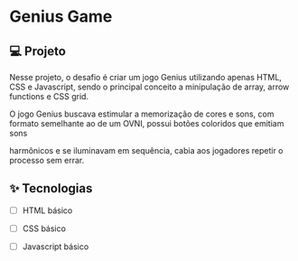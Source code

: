 # Genius Game

## :computer: Projeto 

Nesse projeto, o desafio é criar um jogo Genius utilizando apenas HTML, CSS e Javascript, sendo o principal conceito a minipulação de array, arrow functions e CSS grid.

O jogo Genius buscava estimular a memorização de cores e sons, com formato semelhante ao de um OVNI, possui botões coloridos que emitiam sons 

harmônicos e se iluminavam em sequência, cabia aos jogadores repetir o processo sem errar.



## ✨ Tecnologias

- [ ] HTML básico
- [ ] CSS básico
- [ ] Javascript básico

